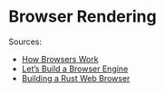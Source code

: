 # Browser Rendering

Sources:

* [How Browsers Work](https://www.html5rocks.com/en/tutorials/internals/howbrowserswork/)
* [Let’s Build a Browser Engine](https://limpet.net/mbrubeck/2014/08/08/toy-layout-engine-1.html)
* [Building a Rust Web Browser](https://joshondesign.com/2020/03/10/rust_minibrowser)
